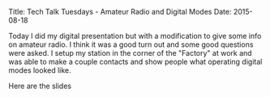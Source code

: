 Title: Tech Talk Tuesdays - Amateur Radio and Digital Modes
Date: 2015-08-18

Today I did my digital presentation but with a modification to give some info on amateur radio.  I
think it was a good turn out and some good questions were asked.  I setup my station in the corner
of the "Factory" at work and was able to make a couple contacts and show people what operating
digital modes looked like.  

Here are the slides
